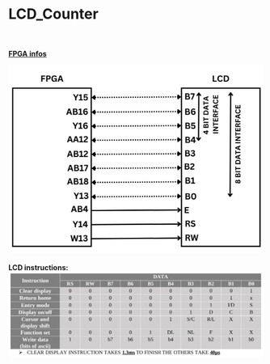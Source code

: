 # LCD_Counter

<br><br>
<b><a href=https://www.digikey.jp/htmldatasheets/production/120217/0/0/1/spartan-3a-3an-user-guide.html#pf2b>FPGA infos</a>

<img src="./img/LCD.jpg">
<br><br>
LCD instructions: <br>
<img src="./img/LCD_INSTRUCTIONS.png">
<br><br><br><br></b>  
